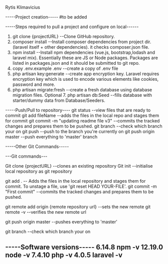 Rytis Klimavicius

-----Project creation-----
#to be added

-----Steps required to pull a project and configure on local------
1. git clone {projectURL} --Clone GitHub repository. 
2. composer install --Install composer dependencies from project dir. (laravel itself + other dependencies). it checks composer.json file.
3. npm install --Install npm dependencies (vue.js, bootstrap,lodash and laravel mix). Essentially these are JS or Node packages. Packages are listed in packages.json and it should be submitted to git repo. 
4. copy .env.example .env --create a copy of .env file
5. php artisan key:generate --create app encryption key. Laravel requires encryption key which is used to encode various elements like cookies, password and more. 
6. php artisan migrate:fresh --create a fresh database using database migration files.
Optional 7. php artisan db:Seed --fills database with starter/dummy data from Database/Seeders.

-----Push/Pull to repository----
git status --view files that are ready to commit
git add fileName --adds the files in the local repo and stages them for commit
git commit -m "updating readme file v3" --commits the tracked changes and prepares them to be pushed.
git branch --check which branch your on
git push --push to the branch you're currently on
git push origin master --push everything to 'master' branch



-----Other Git Commands-----


---Git commands---

Git clone {projectURL} --clones an existing repository
Git init --initialise local repository as git repository

git add . -- Adds the files in the local repository and stages them for commit. To unstage a file, use 'git reset HEAD YOUR-FILE'.
git commit -m "First commit" --commits the tracked changes and prepares them to be pushed.

git remote add origin {remote repository url} --sets the new remote
git remote -v --verifies the new remote url

git push origin master --pushes everything to 'master'

git branch --check which branch your on








-----Software versions-----
6.14.8  npm -v
12.19.0 node -v
7.4.10  php -v
4.0.5   laravel -v
---------------------------
